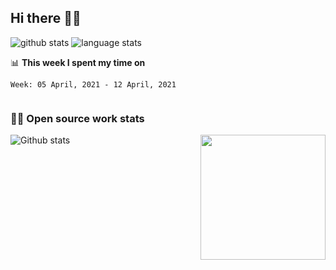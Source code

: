 ## Hi there 👋🤓
![github stats](https://github-readme-stats.vercel.app/api?username=panda-sheep&show_icons=true&line_height=24&count_private=true&theme=dark)
![language stats](https://github-readme-stats.vercel.app/api/top-langs/?username=panda-sheep&layout=compact&langs_count=8&hide=vim&theme=dark)


📊 **This week I spent my time on**
<!--START_SECTION:waka-->
```text
Week: 05 April, 2021 - 12 April, 2021


```
<!--END_SECTION:waka-->

### 👨‍💻 Open source work stats

![Github stats](https://github-readme-stats.vercel.app/api?username=panda-sheep&show_icons=true&line_height=24&count_private=true&theme=dark)
<img align='right' src='https://octodex.github.com/images/hula_loop_octodex03.gif' width='200"'>

